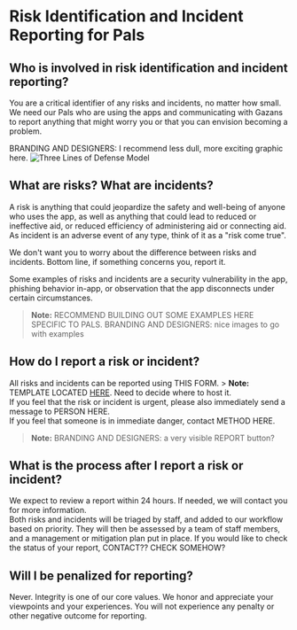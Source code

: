 # Risk Identification and Incident Reporting for Pals

## Who is involved in risk identification and incident reporting?
You are a critical identifier of any risks and incidents, no matter how small. We need our Pals who are using the apps and communicating with Gazans to report anything that might worry you or that you can envision becoming a problem. 

BRANDING AND DESIGNERS: I recommend less dull, more exciting graphic here.
![Three Lines of Defense Model](https://www.logicmanager.com/wp-content/uploads/2023/10/3lod-infographic.png)

## What are risks? What are incidents?
A risk is anything that could jeopardize the safety and well-being of anyone who uses the app, as well as anything that could lead to reduced or ineffective aid, or reduced efficiency of administering aid or connecting aid. As incident is an adverse event of any type, think of it as a "risk come true".

We don't want you to worry about the difference between risks and incidents. Bottom line, if something concerns you, report it. 

Some examples of risks and incidents are a security vulnerability in the app, phishing behavior in-app, or observation that the app disconnects under certain circumstances.  

> **Note:** RECOMMEND BUILDING OUT SOME EXAMPLES HERE SPECIFIC TO PALS. BRANDING AND DESIGNERS: nice images to go with examples

## How do I report a risk or incident?  
All risks and incidents can be reported using THIS FORM. > **Note:**  TEMPLATE LOCATED [HERE](ES_Reporting.md). Need to decide where to host it.  
If you feel that the risk or incident is urgent, please also immediately send a message to PERSON HERE.  
If you feel that someone is in immediate danger, contact METHOD HERE.   

> **Note:** BRANDING AND DESIGNERS: a very visible REPORT button?  

## What is the process after I report a risk or incident?   
We expect to review a report within 24 hours. If needed, we will contact you for more information.   
Both risks and incidents will be triaged by staff, and added to our workflow based on priority. They will then be assessed by a team of staff members, and a management or mitigation plan put in place.  If you would like to check the status of your report, CONTACT?? CHECK SOMEHOW?  

## Will I be penalized for reporting?  
Never. Integrity is one of our core values. We honor and appreciate your viewpoints and your experiences. You will not experience any penalty or other negative outcome for reporting.   


